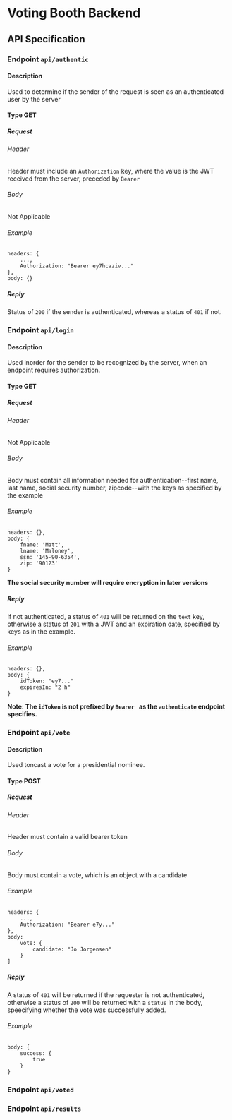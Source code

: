 # Voting Booth Backend

## API Specification
### Endpoint ```api/authentic```
#### Description
Used to determine if the sender of the request is seen as an authenticated user by the server
#### Type GET
##### Request
###### Header
Header must include an ```Authorization``` key, where the value is the JWT received from the server, preceded by ```Bearer ```
###### Body
Not Applicable
###### Example
```
headers: {
    ...,
    Authorization: "Bearer ey7hcaziv..."
},
body: {}
```
##### Reply
Status of ```200``` if the sender is authenticated, whereas a status of ```401``` if not.

### Endpoint ```api/login```
#### Description
Used inorder for the sender to be recognized by the server, when an endpoint requires authorization.
#### Type GET
##### Request
###### Header
Not Applicable
###### Body
Body must contain all information needed for authentication--first name, last name, social security number, zipcode--with the keys as specified by the example
###### Example
```
headers: {},
body: {
    fname: 'Matt',
    lname: 'Maloney',
    ssn: '145-90-6354',
    zip: '90123'
}
```
**The social security number will require encryption in later versions**
##### Reply
If not authenticated, a status of ```401``` will be returned on the ```text``` key, otherwise a status of ```201``` with a JWT and an expiration date, specified by keys as in the example.
###### Example
```
headers: {},
body: {
    idToken: "ey7..."
    expiresIn: "2 h"
}
```
**Note: The ```idToken``` is not prefixed by ```Bearer ``` as the ```authenticate``` endpoint specifies.**
### Endpoint ```api/vote```
#### Description
Used toncast a vote for a presidential nominee.
#### Type POST
##### Request
###### Header
Header must contain a valid bearer token
###### Body
Body must contain a vote, which is an object with a candidate
###### Example
```
headers: {
    ...,
    Authorization: "Bearer e7y..."
},
body:
    vote: {
        candidate: "Jo Jorgensen"
    }
]
```
##### Reply
A status of ```401``` will be returned if the requester is not authenticated, otherwise a status of ```200``` will be returned with a ```status``` in the body, speecifying whether the vote was successfully added.
###### Example
```
body: {
    success: {
        true
    }
}
```
### Endpoint ```api/voted```
### Endpoint ```api/results```
